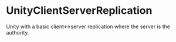# UnityClientServerReplication
Unity with a basic client&lt;->server replication where the server is the authority.
